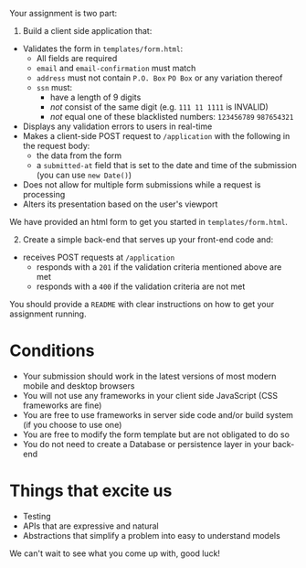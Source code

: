 Your assignment is two part:

1. Build a client side application that:

  - Validates the form in `templates/form.html`:
    - All fields are required
    - `email` and `email-confirmation` must match
    - `address` must not contain `P.O. Box` `PO Box` or any variation thereof
    - `ssn` must:
      - have a length of 9 digits
      - _not_ consist of the same digit (e.g. `111 11 1111` is INVALID)
      - _not_ equal one of these blacklisted numbers: `123456789` `987654321`
 - Displays any validation errors to users in real-time
 - Makes a client-side POST request to `/application` with the following in the request body:
    - the data from the form
    - a `submitted-at` field that is set to the date and time of the submission (you can use `new Date()`)
 - Does not allow for multiple form submissions while a request is processing
 - Alters its presentation based on the user's viewport

  We have provided an html form to get you started in `templates/form.html`.

2. Create a simple back-end that serves up your front-end code and:
  - receives POST requests at `/application`
    - responds with a `201` if the validation criteria mentioned above are met
    - responds with a `400` if the validation criteria are not met

You should provide a `README` with clear instructions on how to get your assignment running.

# Conditions

* Your submission should work in the latest versions of most modern mobile and desktop browsers
* You will not use any frameworks in your client side JavaScript (CSS frameworks are fine)
* You are free to use frameworks in server side code and/or build system (if you choose to use one)
* You are free to modify the form template but are not obligated to do so
* You do not need to create a Database or persistence layer in your back-end

# Things that excite us

 - Testing
 - APIs that are expressive and natural
 - Abstractions that simplify a problem into easy to understand models

We can't wait to see what you come up with, good luck!

